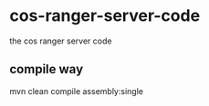 # cos-ranger-server-code
the cos ranger server code

## compile way
mvn clean compile assembly:single
